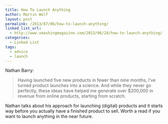 ```yaml
---
title: How To Launch Anything
author: Martin Wolf
layout: post
permalink: /2013/07/06/how-to-launch-anything/
linked_list_url:
  - http://www.smashingmagazine.com/2013/06/28/how-to-launch-anything/
categories:
  - Linked List
tags:
  - advice
  - launch
---
```

<p class="linked-list-quote-author">
  Nathan Barry:
</p>

> Having launched five new products in fewer than nine months, I’ve turned product launches into a science. And while they never go perfectly, these ideas have helped me generate over $200,000 in revenue from online products, starting from scratch.

Nathan talks about his approach for launching (digital) products and it starts way before you actually have a finished product to sell. Worth a read if you want to launch anything in the near future.